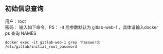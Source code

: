## 初始信息查询
用户：root
<br />
密码： 输入如下命令。PS： -it 后参数默认为 gitlab-web-1 ，具体请输入docker ps 查询 NAMES
```shell
docker exec -it gitlab-web-1 grep 'Password:' /etc/gitlab/initial_root_password
```

